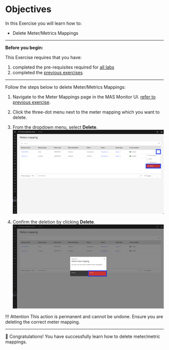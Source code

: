 # Objectives
In this Exercise you will learn how to:

* Delete Meter/Metrics Mappings

---
**Before you begin:**

This Exercise requires that you have:

1. completed the pre-requisites required for [all labs](prereqs.md)
2. completed the [previous exercises](setup.md)
 
---

Follow the steps below to delete Meter/Metrics Mappings:

1. Navigate to the Meter Mappings page in the MAS Monitor UI. [refer to previous exercise](setup.md/#accessing-metermetrics-mappings).

2. Click the three-dot menu next to the meter mapping which you want to delete.
3. From the dropdown menu, select **Delete**.
![delete](img/delete_01.png) <br/>

5. Confirm the deletion by clicking **Delete**.
![delete](img/delete_02.png) <br/>

!!! Attention
    This action is permanent and cannot be undone. Ensure you are deleting the correct meter mapping.


---
🎉 Congratulations! You have successfully learn how to delete meter/metric mappings.
